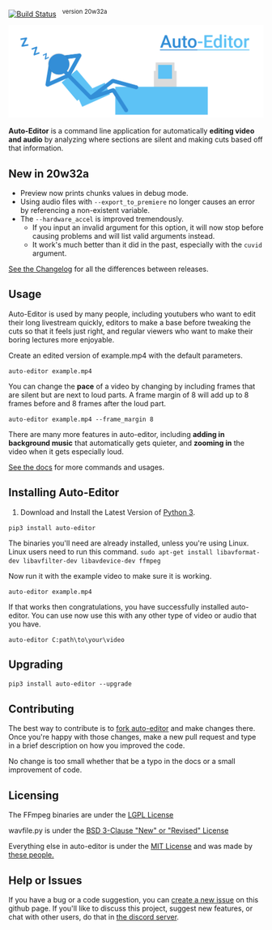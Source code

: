 [![Build Status](https://travis-ci.com/WyattBlue/auto-editor.svg?branch=master)](https://travis-ci.com/WyattBlue/auto-editor)
 &nbsp;&nbsp;<sup>version 20w32a</sup>

<p align="center"><img src="https://github.com/WyattBlue/auto-editor/blob/master/resources/auto-editor_banner.png" width="700"></p>

**Auto-Editor** is a command line application for automatically **editing video and audio** by analyzing where sections are silent and making cuts based off that information.

## New in 20w32a
 * Preview now prints chunks values in debug mode.
 * Using audio files with `--export_to_premiere` no longer causes an error by referencing a non-existent variable.
 * The `--hardware_accel` is improved tremendously.
   * If you input an invalid argument for this option, it will now stop before causing problems and will list valid arguments instead.
   * It work's much better than it did in the past, especially with the `cuvid` argument.

[See the Changelog](https://github.com/WyattBlue/auto-editor/blob/master/resources/CHANGELOG.md) for all the differences between releases.

## Usage

Auto-Editor is used by many people, including youtubers who want to edit their long livestream quickly, editors to make a base before tweaking the cuts so that it feels just right, and regular viewers who want to make their boring lectures more enjoyable.

Create an edited version of example.mp4 with the default parameters.
```terminal
auto-editor example.mp4
```

You can change the **pace** of a video by changing by including frames that are silent but are next to loud parts. A frame margin of 8 will add up to 8 frames before and 8 frames after the loud part.

```terminal
auto-editor example.mp4 --frame_margin 8
```

There are many more features in auto-editor, including **adding in background music** that automatically gets quieter, and **zooming in** the video when it gets especially loud.

[See the docs](https://github.com/WyattBlue/auto-editor/blob/master/resources/docs.md) for more commands and usages.

## Installing Auto-Editor
 1. Download and Install the Latest Version of [Python 3](https://www.python.org/downloads/).

```terminal
pip3 install auto-editor
```

The binaries you'll need are already installed, unless you're using Linux.
Linux users need to run this command. `sudo apt-get install libavformat-dev libavfilter-dev libavdevice-dev ffmpeg`

Now run it with the example video to make sure it is working.

```terminal
auto-editor example.mp4
```

If that works then congratulations, you have successfully installed auto-editor. You can use now use this with any other type of video or audio that you have.

```terminal
auto-editor C:path\to\your\video
```


## Upgrading

```terminal
pip3 install auto-editor --upgrade
```

## Contributing
The best way to contribute is to [fork auto-editor](https://github.com/WyattBlue/auto-editor/fork) and make changes there. Once you're happy with those changes, make a new pull request and type in a brief description on how you improved the code.

No change is too small whether that be a typo in the docs or a small improvement of code.

## Licensing
The FFmpeg binaries are under the [LGPL License](https://github.com/WyattBlue/auto-editor/blob/master/auto_editor/win-ffmpeg/LICENSE.txt)

wavfile.py is under the [BSD 3-Clause "New" or "Revised" License](https://github.com/scipy/scipy/blob/master/LICENSE.txt)

Everything else in auto-editor is under the [MIT License](https://github.com/WyattBlue/auto-editor/blob/master/LICENSE) and was made by [these people.](https://github.com/WyattBlue/auto-editor/blob/master/resources/CREDITS.md)

## Help or Issues
If you have a bug or a code suggestion, you can [create a new issue](https://github.com/WyattBlue/auto-editor/issues/new) on this github page. If you'll like to discuss this project, suggest new features, or chat with other users, do that in [the discord server](https://discord.com/invite/kMHAWJJ).
